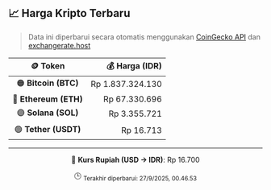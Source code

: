 

<!-- HARGA_KRIPTO -->
## 📈 Harga Kripto Terbaru

> Data ini diperbarui secara otomatis menggunakan [CoinGecko API](https://www.coingecko.com/) dan [exchangerate.host](https://exchangerate.host/)

<div align="center">

| 🪙 Token | 💰 Harga (IDR) |
|:------:|---------------:|
| 🟠 **Bitcoin (BTC)**   | Rp 1.837.324.130 |
| 🔵 **Ethereum (ETH)**  | Rp 67.330.696 |
| 🟣 **Solana (SOL)**    | Rp 3.355.721 |
| 🟢 **Tether (USDT)**   | Rp 16.713 |

---

💱 **Kurs Rupiah (USD → IDR)**: Rp 16.700

🕒 <sub>Terakhir diperbarui: 27/9/2025, 00.46.53</sub>

</div>
<!-- /HARGA_KRIPTO -->